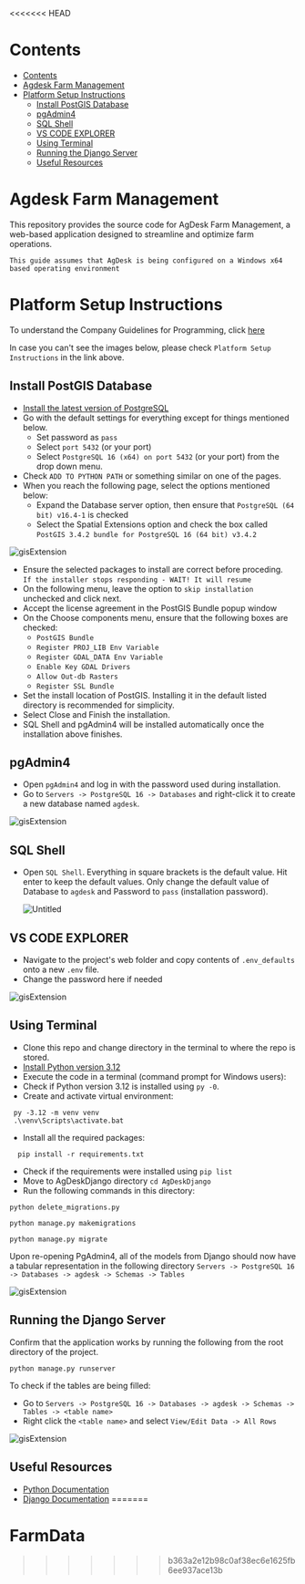 <<<<<<< HEAD
# Contents

- [Contents](#contents)
- [Agdesk Farm Management](#agdesk-farm-management)
- [Platform Setup Instructions](#platform-setup-instructions)
  - [Install PostGIS Database](#install-postgis-database)
  - [pgAdmin4](#pgadmin4)
  - [SQL Shell](#sql-shell)
  - [VS CODE EXPLORER](#vs-code-explorer)
  - [Using Terminal](#using-terminal)
  - [Running the Django Server](#running-the-django-server)
  - [Useful Resources](#useful-resources)

# Agdesk Farm Management

This repository provides the source code for AgDesk Farm Management, a web-based application designed to streamline and optimize farm operations.

`This guide assumes that AgDesk is being configured on a Windows x64 based operating environment`

# Platform Setup Instructions

To understand the Company Guidelines for Programming, click [here][Guidelines]

In case you can't see the images below, please check `Platform Setup Instructions` in the link above.

[PostgreSQL]: https://www.postgresql.org/download/
[Python]: https://www.python.org/ftp/python/3.12.0/python-3.12.0-amd64.exe
[PythonCode]: https://www.w3schools.com/python/
[Django]: https://docs.djangoproject.com/en/5.1/
[Guidelines]: https://drive.google.com/drive/folders/1zdl1Sj5JfqQgwdTPyQeEQtGngYgkfSun?usp=drive_link

## Install PostGIS Database

- [Install the latest version of PostgreSQL][PostgreSQL]
- Go with the default settings for everything except for things mentioned below.
  - Set password as `pass`
  - Select `port 5432` (or your port)
  - Select `PostgreSQL 16 (x64) on port 5432` (or your port) from the drop down menu.
- Check `ADD TO PYTHON PATH` or something similar on one of the pages.
- When you reach the following page, select the options mentioned below:
  - Expand the Database server option, then ensure that `PostgreSQL (64 bit) v16.4-1` is checked
  - Select the Spatial Extensions option and check the box called `PostGIS 3.4.2 bundle for PostgreSQL 16 (64 bit) v3.4.2`

![gisExtension](https://i.imgur.com/wnGnOgX.jpg)

- Ensure the selected packages to install are correct before proceding.  
 `If the installer stops responding - WAIT! It will resume`
- On the following menu, leave the option to `skip installation` unchecked and click next.
- Accept the license agreement in the PostGIS Bundle popup window
- On the Choose components menu, ensure that the following boxes are checked:
  - `PostGIS Bundle`
  - `Register PROJ_LIB Env Variable`
  - `Register GDAL_DATA Env Variable`
  - `Enable Key GDAL Drivers`
  - `Allow Out-db Rasters`
  - `Register SSL Bundle`
- Set the install location of PostGIS. Installing it in the default listed directory is recommended for simplicity.
- Select Close and Finish the installation.
- SQL Shell and pgAdmin4 will be installed automatically once the installation above finishes.

## pgAdmin4

- Open `pgAdmin4` and log in with the password used during installation.
- Go to `Servers -> PostgreSQL 16 -> Databases` and right-click it to create a new database named `agdesk`.

![gisExtension](https://i.imgur.com/2D9ybmN.png)

## SQL Shell

- Open `SQL Shell`. Everything in square brackets is the default value. Hit enter to keep the default values. Only change the default value of Database to `agdesk` and Password to `pass` (installation password).

  ![Untitled](https://i.imgur.com/6RX5kzO.png)

## VS CODE EXPLORER

- Navigate to the project's web folder and copy contents of `.env_defaults` onto a new `.env` file.
- Change the password here if needed

![gisExtension](https://i.imgur.com/SglJuCT.png)

## Using Terminal

- Clone this repo and change directory in the terminal to where the repo is stored.
- [Install Python version 3.12][Python]
- Execute the code in a terminal (command prompt for Windows users):
- Check if Python version 3.12 is installed using `py -0`.
- Create and activate virtual environment:

 ```shell
  py -3.12 -m venv venv
  .\venv\Scripts\activate.bat
```

- Install all the required packages:

```shell
  pip install -r requirements.txt
```

- Check if the requirements were installed using `pip list`
- Move to AgDeskDjango directory `cd AgDeskDjango`
- Run the following commands in this directory:

```shell
python delete_migrations.py
```

```shell
python manage.py makemigrations
```

```shell
python manage.py migrate
```

Upon re-opening PgAdmin4, all of the models from Django should now have a tabular representation in the following directory `Servers -> PostgreSQL 16 -> Databases -> agdesk -> Schemas -> Tables`

![gisExtension](https://i.imgur.com/5kUDsQ2.png)

## Running the Django Server

Confirm that the application works by running the following from the root directory of the project.

```shell
python manage.py runserver
```

To check if the tables are being filled:
- Go to `Servers -> PostgreSQL 16 -> Databases -> agdesk -> Schemas -> Tables -> <table name>`
- Right click the `<table name>` and select `View/Edit Data -> All Rows`

![gisExtension](https://i.imgur.com/4927Eee.png)

## Useful Resources

- [Python Documentation][PythonCode]
- [Django Documentation][Django]
=======
# FarmData
>>>>>>> b363a2e12b98c0af38ec6e1625fb6ee937ace13b
